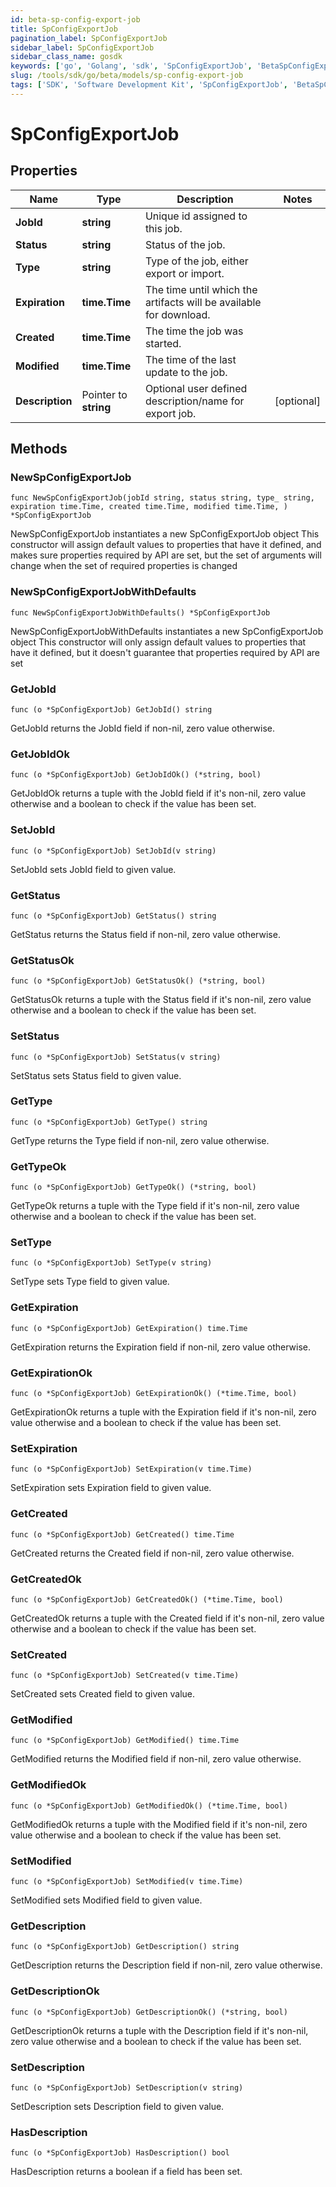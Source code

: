 ```yaml
---
id: beta-sp-config-export-job
title: SpConfigExportJob
pagination_label: SpConfigExportJob
sidebar_label: SpConfigExportJob
sidebar_class_name: gosdk
keywords: ['go', 'Golang', 'sdk', 'SpConfigExportJob', 'BetaSpConfigExportJob'] 
slug: /tools/sdk/go/beta/models/sp-config-export-job
tags: ['SDK', 'Software Development Kit', 'SpConfigExportJob', 'BetaSpConfigExportJob']
---
```


# SpConfigExportJob

## Properties

Name | Type | Description | Notes
------------ | ------------- | ------------- | -------------
**JobId** | **string** | Unique id assigned to this job. | 
**Status** | **string** | Status of the job. | 
**Type** | **string** | Type of the job, either export or import. | 
**Expiration** | **time.Time** | The time until which the artifacts will be available for download. | 
**Created** | **time.Time** | The time the job was started. | 
**Modified** | **time.Time** | The time of the last update to the job. | 
**Description** | Pointer to **string** | Optional user defined description/name for export job. | [optional] 

## Methods

### NewSpConfigExportJob

`func NewSpConfigExportJob(jobId string, status string, type_ string, expiration time.Time, created time.Time, modified time.Time, ) *SpConfigExportJob`

NewSpConfigExportJob instantiates a new SpConfigExportJob object
This constructor will assign default values to properties that have it defined,
and makes sure properties required by API are set, but the set of arguments
will change when the set of required properties is changed

### NewSpConfigExportJobWithDefaults

`func NewSpConfigExportJobWithDefaults() *SpConfigExportJob`

NewSpConfigExportJobWithDefaults instantiates a new SpConfigExportJob object
This constructor will only assign default values to properties that have it defined,
but it doesn't guarantee that properties required by API are set

### GetJobId

`func (o *SpConfigExportJob) GetJobId() string`

GetJobId returns the JobId field if non-nil, zero value otherwise.

### GetJobIdOk

`func (o *SpConfigExportJob) GetJobIdOk() (*string, bool)`

GetJobIdOk returns a tuple with the JobId field if it's non-nil, zero value otherwise
and a boolean to check if the value has been set.

### SetJobId

`func (o *SpConfigExportJob) SetJobId(v string)`

SetJobId sets JobId field to given value.


### GetStatus

`func (o *SpConfigExportJob) GetStatus() string`

GetStatus returns the Status field if non-nil, zero value otherwise.

### GetStatusOk

`func (o *SpConfigExportJob) GetStatusOk() (*string, bool)`

GetStatusOk returns a tuple with the Status field if it's non-nil, zero value otherwise
and a boolean to check if the value has been set.

### SetStatus

`func (o *SpConfigExportJob) SetStatus(v string)`

SetStatus sets Status field to given value.


### GetType

`func (o *SpConfigExportJob) GetType() string`

GetType returns the Type field if non-nil, zero value otherwise.

### GetTypeOk

`func (o *SpConfigExportJob) GetTypeOk() (*string, bool)`

GetTypeOk returns a tuple with the Type field if it's non-nil, zero value otherwise
and a boolean to check if the value has been set.

### SetType

`func (o *SpConfigExportJob) SetType(v string)`

SetType sets Type field to given value.


### GetExpiration

`func (o *SpConfigExportJob) GetExpiration() time.Time`

GetExpiration returns the Expiration field if non-nil, zero value otherwise.

### GetExpirationOk

`func (o *SpConfigExportJob) GetExpirationOk() (*time.Time, bool)`

GetExpirationOk returns a tuple with the Expiration field if it's non-nil, zero value otherwise
and a boolean to check if the value has been set.

### SetExpiration

`func (o *SpConfigExportJob) SetExpiration(v time.Time)`

SetExpiration sets Expiration field to given value.


### GetCreated

`func (o *SpConfigExportJob) GetCreated() time.Time`

GetCreated returns the Created field if non-nil, zero value otherwise.

### GetCreatedOk

`func (o *SpConfigExportJob) GetCreatedOk() (*time.Time, bool)`

GetCreatedOk returns a tuple with the Created field if it's non-nil, zero value otherwise
and a boolean to check if the value has been set.

### SetCreated

`func (o *SpConfigExportJob) SetCreated(v time.Time)`

SetCreated sets Created field to given value.


### GetModified

`func (o *SpConfigExportJob) GetModified() time.Time`

GetModified returns the Modified field if non-nil, zero value otherwise.

### GetModifiedOk

`func (o *SpConfigExportJob) GetModifiedOk() (*time.Time, bool)`

GetModifiedOk returns a tuple with the Modified field if it's non-nil, zero value otherwise
and a boolean to check if the value has been set.

### SetModified

`func (o *SpConfigExportJob) SetModified(v time.Time)`

SetModified sets Modified field to given value.


### GetDescription

`func (o *SpConfigExportJob) GetDescription() string`

GetDescription returns the Description field if non-nil, zero value otherwise.

### GetDescriptionOk

`func (o *SpConfigExportJob) GetDescriptionOk() (*string, bool)`

GetDescriptionOk returns a tuple with the Description field if it's non-nil, zero value otherwise
and a boolean to check if the value has been set.

### SetDescription

`func (o *SpConfigExportJob) SetDescription(v string)`

SetDescription sets Description field to given value.

### HasDescription

`func (o *SpConfigExportJob) HasDescription() bool`

HasDescription returns a boolean if a field has been set.


